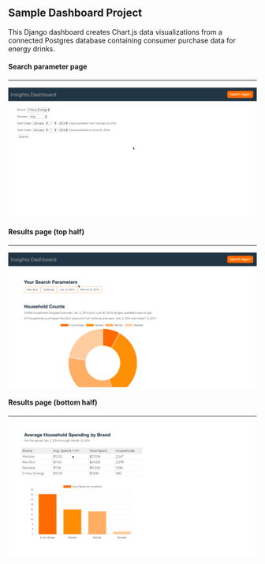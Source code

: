 ## Sample Dashboard Project

This Django dashboard creates Chart.js data visualizations from a connected Postgres database containing consumer purchase data for energy drinks.

#### Search parameter page
---
![Search parameter page](/screenshots/search-param-page.jpg)

#### Results page (top half)
---
![Search parameter page](/screenshots/results-page-1.jpg)

#### Results page (bottom half)
---
![Search parameter page](/screenshots/results-page-2.jpg)